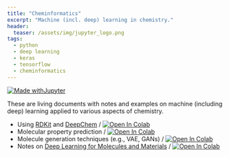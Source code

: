 ```yaml
---
title: "Cheminformatics"
excerpt: "Machine (incl. deep) learning in chemistry."
header:
  teaser: /assets/img/jupyter_logo.png
tags:
  - python
  - deep learning
  - keras
  - tensorflow
  - cheminformatics
---
```


<!-- Enter details at https://mybinder.org/, then copy the badge below -->

[![Made withJupyter](https://img.shields.io/badge/Made%20with-Jupyter-orange?style=for-the-badge&logo=Jupyter)](https://jupyter.org/try)

These are living documents with notes and examples on machine (including deep) learning applied to various aspects of chemistry.  

* Using [RDKit](https://www.rdkit.org/) and [DeepChem](https://deepchem.readthedocs.io/en/latest/index.html) / [![Open In Colab](https://colab.research.google.com/assets/colab-badge.svg)](https://colab.research.google.com/github/nathan-mahynski/nathan-mahynski.github.io/blob/public/_notes/cheminformatics/cheminformatics.ipynb)
* Molecular property prediction / [![Open In Colab](https://colab.research.google.com/assets/colab-badge.svg)](https://colab.research.google.com/github/nathan-mahynski/nathan-mahynski.github.io/blob/public/_notes/cheminformatics/molecular_property_prediction.ipynb)
* Molecule generation techniques (e.g., VAE, GANs) / [![Open In Colab](https://colab.research.google.com/assets/colab-badge.svg)](https://colab.research.google.com/github/nathan-mahynski/nathan-mahynski.github.io/blob/public/_notes/cheminformatics/molecular_generation.ipynb)
* Notes on [Deep Learning for Molecules and Materials](https://dmol.pub/) / [![Open In Colab](https://colab.research.google.com/assets/colab-badge.svg)](https://colab.research.google.com/github/nathan-mahynski/nathan-mahynski.github.io/blob/public/_notes/cheminformatics/deep_learning_for_molecules.ipynb)